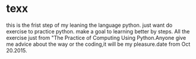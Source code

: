 # texx
this is the frist step of my leaning the language python.
just want do exercise to practice python.
make a goal to learning better by steps.
All the exercise  just from "The Practice of Computing Using Python.Anyone give me advice about the way or the coding,it will be my pleasure.date from Oct 20.2015.
